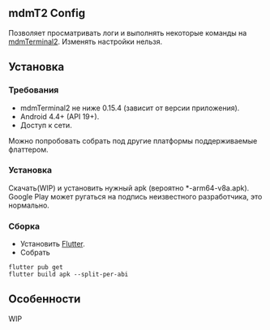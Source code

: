 ## mdmT2 Config

Позволяет просматривать логи и выполнять некоторые команды на [mdmTerminal2](https://github.com/Aculeasis/mdmTerminal2). Изменять настройки нельзя.

## Установка
### Требования
 - mdmTerminal2 не ниже 0.15.4 (зависит от версии приложения).
 - Android 4.4+ (API 19+).
 - Доступ к сети.
 
 Можно попробовать собрать под другие платформы поддерживаемые флаттером.
 
### Установка
Скачать(WIP) и установить нужный apk (вероятно \*-arm64-v8a.apk). Google Play может ругаться на подпись неизвестного разработчика, это нормально.

### Сборка
- Установить [Flutter](https://flutter.dev/docs/get-started/install).
- Собрать
```
flutter pub get
flutter build apk --split-per-abi
```

## Особенности

WIP
